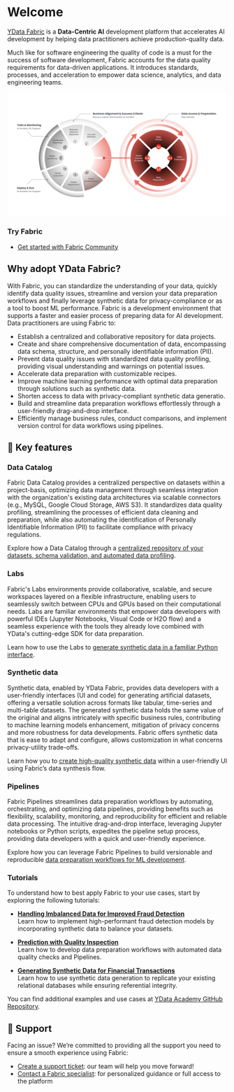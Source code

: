 # Welcome

<a href="https://ydata.ai/products/fabric"><u>YData Fabric</u></a> is a **Data-Centric AI** development platform that accelerates AI development by helping data practitioners achieve production-quality data.


Much like for software engineering the quality of code is a must for the success of software development, Fabric
accounts for the data quality requirements for data-driven applications. It introduces standards, processes, and
acceleration to empower data science, analytics, and data engineering teams.

<p align="center"><img src="assets/overview/data_centric_approach.png" alt="Data-Centric AI Approach" width="900"></p>

### Try Fabric
- <a href="get-started/fabric_community/"><u>Get started with Fabric Community</u></a>

## Why adopt YData Fabric?

With Fabric, you can standardize the understanding of your data, quickly identify data quality issues, streamline and
version your data preparation workflows and finally leverage synthetic data for privacy-compliance or as a tool to boost ML
performance. Fabric is a development environment that supports a faster and easier process of preparing data for AI development.
Data practitioners are using Fabric to:

- Establish a centralized and collaborative repository for data projects.
- Create and share comprehensive documentation of data, encompassing data schema, structure, and personally identifiable information (PII).
- Prevent data quality issues with standardized data quality profiling, providing visual understanding and warnings on potential issues.
- Accelerate data preparation with customizable recipes.
- Improve machine learning performance with optimal data preparation through solutions such as synthetic data.
- Shorten access to data with privacy-compliant synthetic data generatio.
- Build and streamline data preparation workflows effortlessly through a user-friendly drag-and-drop interface.
- Efficiently manage business rules, conduct comparisons, and implement version control for data workflows using pipelines.

## 📝 Key features

### Data Catalog
Fabric Data Catalog provides a centralized perspective on datasets within a project-basis, optimizing data management
through seamless integration with the organization's existing data architectures via scalable connectors (e.g., MySQL, Google Cloud Storage, AWS S3).
It standardizes data quality profiling, streamlining the processes of efficient data cleaning and preparation,
while also automating the identification of Personally Identifiable Information (PII) to facilitate compliance with privacy regulations.

Explore how a Data Catalog through a <a href="https://www.youtube.com/watch?v=3JyuJlQLM4Q"><u>centralized repository of your datasets, schema validation, and automated data profiling</u></a>.


### Labs
Fabric's Labs environments provide collaborative, scalable, and secure workspaces layered on a flexible infrastructure, enabling users to
seamlessly switch between CPUs and GPUs based on their computational needs. Labs are familiar environments that empower data developers with
powerful IDEs (Jupyter Notebooks, Visual Code or H2O flow) and a seamless experience with the tools they already love combined with YData's
cutting-edge SDK for data preparation.

Learn how to use the Labs to <a href="https://www.youtube.com/watch?v=UJ1JcpLnj3s"><u>generate synthetic data in a familiar Python interface</u></a>.

### Synthetic data
Synthetic data, enabled by YData Fabric, provides data developers with a user-friendly interfaces (UI and code) for
generating artificial datasets, offering a versatile solution across formats like tabular, time-series and multi-table datasets.
The generated synthetic data holds the same value of the original and aligns intricately with specific business rules, contributing
to machine learning models enhancement, mitigation of privacy concerns and more robustness for data developments.
Fabric offers synthetic data that is ease to adapt and configure, allows customization in what concerns privacy-utility trade-offs.

Learn how you to <a href="https://www.youtube.com/watch?v=GsfggG9PhgE"><u>create high-quality synthetic data</u></a> within a user-friendly UI using Fabric’s data synthesis flow.

### Pipelines
Fabric Pipelines streamlines data preparation workflows by automating, orchestrating, and optimizing data pipelines,
providing benefits such as flexibility, scalability, monitoring, and reproducibility for efficient and reliable data processing.
The intuitive drag-and-drop interface, leveraging Jupyter notebooks or Python scripts, expedites the pipeline setup process,
providing data developers with a quick and user-friendly experience.

Explore how you can leverage Fabric Pipelines to build versionable and reproducible <a href="https://www.youtube.com/watch?v=feNoXv34waM"><u>data preparation workflows for ML development</u></a>.

### Tutorials
To understand how to best apply Fabric to your use cases, start by exploring the following tutorials:

- <a href="https://github.com/ydataai/academy/tree/master/4%20-%20Use%20Cases/credit-card-fraud-detection"><u><b>Handling Imbalanced Data for Improved Fraud Detection</b></u></a><br>Learn how to implement high-performant fraud detection models by incorporating synthetic data to balance your datasets.

- <a href="https://github.com/ydataai/academy/tree/master/4%20-%20Use%20Cases/prediction-with-quality-inspection"><u><b>Prediction with Quality Inspection</b></u></a><br> Learn how to develop data preparation workflows with automated data quality checks and Pipelines.

- <a href="https://github.com/ydataai/academy/tree/master/4%20-%20Use%20Cases/transactional-data-synthesization-berka"><u><b>Generating Synthetic Data for Financial Transactions</b></u></a><br>Learn how to use synthetic data generation to replicate your existing relational databases while ensuring referential integrity.


You can find additional examples and use cases at <a href="https://github.com/ydataai/academy/tree/master"><u>YData Academy GitHub Repository</u></a>.

## 🙋 Support
Facing an issue? We’re committed to providing all the support you need to ensure a smooth experience using Fabric:

- <a href="https://fabric.ydata.ai/support"><u>Create a support ticket</u></a>: our team will help you move forward!
- <a href="https://ydata.ai/contact-us"><u>Contact a Fabric specialist</u></a>: for personalized guidance or full access to the platform
